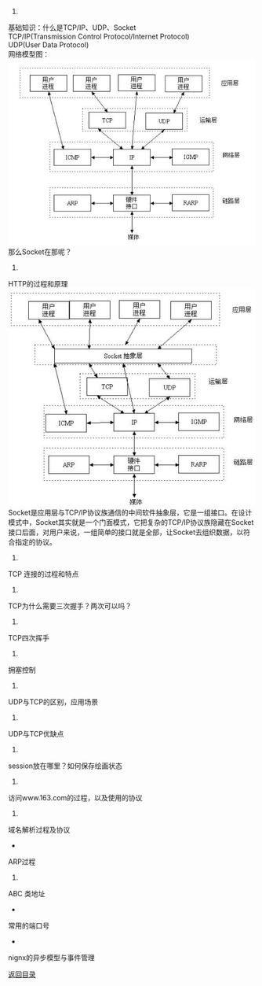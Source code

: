 1. 
基础知识：什么是TCP/IP、UDP、Socket<br>
    TCP/IP(Transmission Control Protocol/Internet Protocol)<br>
    UDP(User Data Protocol)<br>
    网络模型图：
    ![](../1.jpg)
    那么Socket在那呢？
    
1.  
HTTP的过程和原理
  ![](../12.jpg)
       Socket是应用层与TCP/IP协议族通信的中间软件抽象层，它是一组接口。在设计模式中，Socket其实就是一个门面模式，它把复杂的TCP/IP协议族隐藏在Socket接口后面，对用户来说，一组简单的接口就是全部，让Socket去组织数据，以符合指定的协议。<br>
       
1. 
TCP 连接的过程和特点

1. 
TCP为什么需要三次握手？两次可以吗？

1. 
TCP四次挥手

1. 
拥塞控制

1. 
UDP与TCP的区别，应用场景

1. 
UDP与TCP优缺点

1. 
session放在哪里？如何保存绘画状态

1. 
访问www.163.com的过程，以及使用的协议

1. 
域名解析过程及协议

* 
ARP过程

1. 
ABC 类地址

* 
常用的端口号

* 
nignx的异步模型与事件管理


[返回目录](README.md)